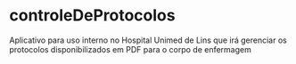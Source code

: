 # controleDeProtocolos
Aplicativo para uso interno no Hospital Unimed de Lins que irá gerenciar os protocolos disponibilizados em PDF para o corpo de enfermagem
